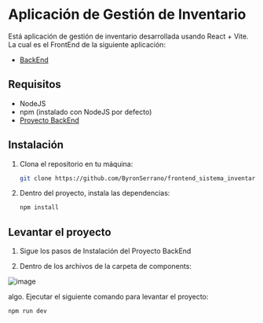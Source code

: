 # Aplicación de Gestión de Inventario

Está aplicación de gestión de inventario desarrollada usando React + Vite.
La cual es el FrontEnd de la siguiente aplicación:
- [BackEnd]([https://github.com/vitejs/vite-plugin-react-swc](https://github.com/Julius266/BCalidad)) 


## Requisitos
- NodeJS 
- npm (instalado con NodeJS por defecto)
- [Proyecto BackEnd](https://github.com/Julius266/BCalidad)

## Instalación
1. Clona el repositorio en tu máquina:

   ```bash
   git clone https://github.com/ByronSerrano/frontend_sistema_inventario.git
   ```

4. Dentro del proyecto, instala las dependencias:

   ```bash
   npm install
   ```


## Levantar el proyecto
1. Sigue los pasos de Instalación del Proyecto BackEnd

2. Dentro de los archivos de la carpeta de components:

![image](https://github.com/ByronSerrano/frontend_sistema_inventario/assets/115562510/cd8933d9-6f05-4d19-820d-73f2ba9d1e20)

 
algo. Ejecutar el siguiente comando para levantar el proyecto:

   ```bash
   npm run dev
   ```
